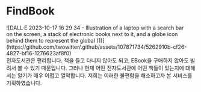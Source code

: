 # FindBook
<div style="float: left; margin-right: 20px;">
![DALL·E 2023-10-17 16 29 34 - Illustration of a laptop with a search bar on the screen, a stack of electronic books next to it, and a globe icon behind them to represent the global (1)](https://github.com/twowitter/.github/assets/107871734/5262910b-cf26-4827-bf16-1276623af8f0)
</div>

전자도서관은 편리합니다. 책을 들고 다니지 않아도 되고, EBook을 구매하지 않아도 빌려서 볼 수 있기 때문입니다.
그러나 현재 어떤 전자도서관에 어떤 책들이 있는지에 대해서는 알기가 매우 어렵고 열악합니다.
저희는 이러한 불편함을 해소하고자 본 서비스를 기획하였습니다.
